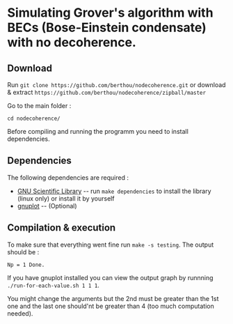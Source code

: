 Simulating Grover's algorithm with BECs (Bose-Einstein condensate) with no decoherence.
=============

Download
--------

Run `git clone https://github.com/berthou/nodecoherence.git` or download & extract `https://github.com/berthou/nodecoherence/zipball/master`

Go to the main folder :

`cd nodecoherence/`


Before compiling and running the programm you need to install dependencies.

Dependencies
------------

The following dependencies are required :

* [GNU Scientific Library](http://www.gnu.org/software/gsl/) -- run `make dependencies` to install the library (linux only) or install it by yourself
* [gnuplot](www.gnuplot.info/) -- (Optional)


Compilation & execution
-----------------------

To make sure that everything went fine run `make -s testing`. The output should be :

`Np = 1
Done.
`

If you have gnuplot installed you can view the output graph by runnning `./run-for-each-value.sh 1 1 1`.

You might change the arguments but the 2nd must be greater than the 1st one and the last one should'nt be greater than 4 (too much computation needed).
